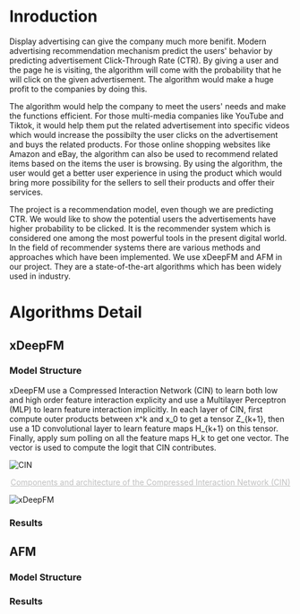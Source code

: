 # Inroduction

Display advertising can give the company much more benifit. Modern advertising recommendation mechanism predict the users' behavior by predicting advertisement Click-Through Rate (CTR). By giving a user and the page he is visiting, the algorithm will come with the probability that he will click on the given advertisement. The algorithm would make a huge profit to the companies by doing this.

The algorithm would help the company to meet the users' needs and make the functions efficient. For those multi-media companies like YouTube and Tiktok, it would help them put the related advertisement into specific videos which would increase the possibilty the user clicks on the advertisement and buys the related products. For those online shopping websites like Amazon and eBay, the algorithm can also be used to recommend related items based on the items the user is browsing. By using the algorithm, the user would get a better user experience in using the product which would bring more possibility for the sellers to sell their products and offer their services.

The project is a recommendation model, even though we are predicting CTR. We would like to show the potential users the advertisements have higher probability to be clicked. It is the recommender system which is considered one among the most powerful tools in the present digital world. In the field of recommender systems there are various methods and approaches which have been implemented. We use xDeepFM and AFM in our project. They are a state-of-the-art algorithms which has been widely used in industry.

# Algorithms Detail
## xDeepFM
### Model Structure

xDeepFM use a Compressed Interaction Network (CIN) to learn both low and high order feature interaction explicity and use a Multilayer Perceptron (MLP) to learn feature interaction implicitly. In each layer of CIN, first compute outer products between x^k and x_0 to get a tensor Z_{k+1}, then use a 1D convolutional layer to learn feature maps H_{k+1} on this tensor. Finally, apply sum polling on all the feature maps H_k to get one vector. The vector is used to compute the logit that CIN contributes.

![CIN](https://user-images.githubusercontent.com/49369552/117373022-18be0f80-aefd-11eb-8126-a7473c07aaf6.png)
<center style="font-size:14px;color:#C0C0C0;text-decoration:underline"> Components and architecture of the Compressed Interaction Network (CIN) </center> 

![xDeepFM](https://user-images.githubusercontent.com/49369552/117373349-a26ddd00-aefd-11eb-90dc-940da7fb04fd.png)



### Results

## AFM
### Model Structure

### Results

